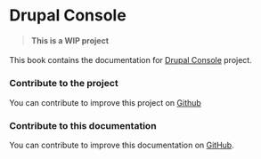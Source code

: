 # Drupal Console

> #### This is a WIP project

This book contains the documentation for [Drupal Console](http://drupalconsole.com/) project.

### Contribute to the project

You can contribute to improve this project on [Github](https://github.com/hechoendrupal/DrupalAppConsole)

### Contribute to this documentation

You can contribute to improve this documentation on [GitHub](https://github.com/hechoendrupal/drupal-console-book).